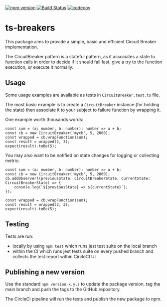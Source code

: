 [![npm version](https://badge.fury.io/js/ts-breakers.svg)](https://badge.fury.io/js/ts-breakers)
[![Build Status](https://circleci.com/gh/migibert/ts-breakers.svg?style=shield)](https://circleci.com/gh/migibert/ts-breakers)
[![codecov](https://codecov.io/gh/migibert/ts-breakers/branch/main/graph/badge.svg?token=CTV9BCN9LK)](https://codecov.io/gh/migibert/ts-breakers)


# ts-breakers

This package aims to provide a simple, basic and efficient Circuit Breaker implementation.

The CircuitBreaker pattern is a stateful pattern, as it associates a state to function calls in order to decide if it should fail fast, give a try to the function execution, or execute it normally.


## Usage

Some usage examples are available as tests in `CircuitBreaker.test.ts` file.

The most basic example is to create a `CircuitBreaker` instance (for holding the state) then associate it to your subject to failure function by wrapping it.

One example worth thousands words:

```
const sum = (a: number, b: number): number => a + b;
const cb = new CircuitBreaker('mycb', 5, 2000);
const wrapped = cb.wrapFunction(sum);
const result = wrapped(2, 3);
expect(result).toBe(5);
```

You may also want to be notified on state changes for logging or collecting metric:

```
const sum = (a: number, b: number): number => a + b;
const cb = new CircuitBreaker('mycb', 5, 2000);
cb.addObserver((previousState: CircuitBreakerState, currentState: CircuitBreakerState) => {
    console.log(`${previousState} => ${currentState}`);
});

const wrapped = cb.wrapFunction(sum);
const result = wrapped(2, 3);
expect(result).toBe(5);
```


## Testing

Tests are run:

* locally by using `npm test` which runs jest test suite on the local branch
* within the CI which runs jest tests suite on every pushed branch and collects the test report within CircleCI UI

## Publishing a new version

Use the standard `npm version x.y.z` to update the package version, tag the main branch and push the tags to the GitHub repository.

The CircleCI pipeline will run the tests and publish the new package to npm.